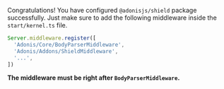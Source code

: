 Congratulations! You have configured `@adonisjs/shield` package successfully. Just make sure to add the following middleware inside the `start/kernel.ts` file.

```ts
Server.middleware.register([
  'Adonis/Core/BodyParserMiddleware',
  'Adonis/Addons/ShieldMiddleware',
  '...',
])
```

**The middleware must be right after `BodyParserMiddleware`.**
